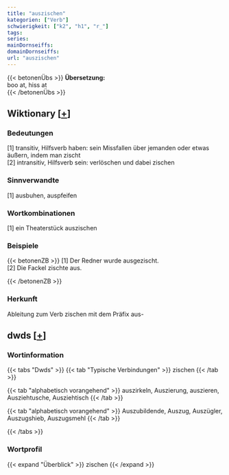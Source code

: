 ```yaml
---
title: "auszischen"
kategorien: ["Verb"]
schwierigkeit: ["k2", "h1", "r_"]
tags:
series:
mainDornseiffs:
domainDornseiffs:
url: "auszischen"
---
```


{{< betonenÜbs >}}
**Übersetzung:**  
boo at, hiss at  
{{< /betonenÜbs >}}

## Wiktionary [[+](https://de.wiktionary.org/wiki/auszischen)]

### Bedeutungen
[1] transitiv, Hilfsverb haben: sein Missfallen über jemanden oder etwas äußern, indem man zischt  
[2] intransitiv, Hilfsverb sein: verlöschen und dabei zischen  

### Sinnverwandte
[1] ausbuhen, auspfeifen  

### Wortkombinationen
[1] ein Theaterstück auszischen  

### Beispiele
{{< betonenZB >}}
[1] Der Redner wurde ausgezischt.  
[2] Die Fackel zischte aus.  

{{< /betonenZB >}}
### Herkunft
Ableitung zum Verb zischen mit dem Präfix aus-  



## dwds [[+](https://www.dwds.de/wb/auszischen)]

### Wortinformation
{{< tabs "Dwds" >}}
{{< tab "Typische Verbindungen" >}}
zischen
{{< /tab >}}

{{< tab "alphabetisch vorangehend" >}}
auszirkeln, Auszierung, auszieren, Ausziehtusche, Ausziehtisch
{{< /tab >}}

{{< tab "alphabetisch vorangehend" >}}
Auszubildende, Auszug, Auszügler, Auszugshieb, Auszugsmehl
{{< /tab >}}

{{< /tabs >}}

### Wortprofil
{{< expand "Überblick" >}} zischen {{< /expand >}}

